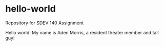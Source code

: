 # hello-world
Repository for SDEV 140 Assignment

Hello world! My name is Aden Morris, a resident theater member and tall guy!
